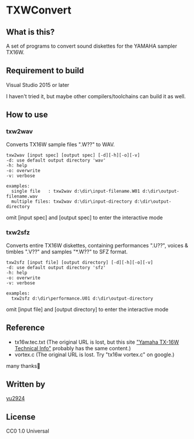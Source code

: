 # TXWConvert

## What is this?

A set of programs to convert sound diskettes for the YAMAHA sampler TX16W.

## Requirement to build

Visual Studio 2015 or later

I haven't tried it, but maybe other compilers/toolchains can build it as well.

## How to use

### txw2wav

Converts TX16W sample files ".W??" to WAV.
```
txw2wav [input spec] [output spec] [-d][-h][-o][-v]
-d: use default output directory 'wav'
-h: help
-o: overwrite
-v: verbose

examples:
  single file   : txw2wav d:\dir\input-filename.W01 d:\dir\output-filename.wav
  multiple files: txw2wav d:\dir\input-directory d:\dir\output-directory
```
omit [input spec] and [output spec] to enter the interactive mode

### txw2sfz

Converts entire TX16W diskettes, containing performances ".U??", voices & timbles ".V??" and samples "*.W??" to SFZ format.

```
txw2sfz [input file] [output directory] [-d][-h][-o][-v]
-d: use default output directory 'sfz'
-h: help
-o: overwrite
-v: verbose

examples:
  txw2sfz d:\dir\performance.U01 d:\dir\output-directory
```

omit [input file] and [output directory] to enter the interactive mode

## Reference

* tx16w.tec.txt (The original URL is lost, but this site ["Yamaha TX-16W Technical Info"](http://www.youngmonkey.ca/nose/audio_tech/synth/Yamaha-TX16W.html) probably has the same content.)
* vortex.c (The original URL is lost. Try "tx16w vortex.c" on google.)

many thanks🙂

## Written by

[yu2924](https://twitter.com/yu2924)

## License

CC0 1.0 Universal

